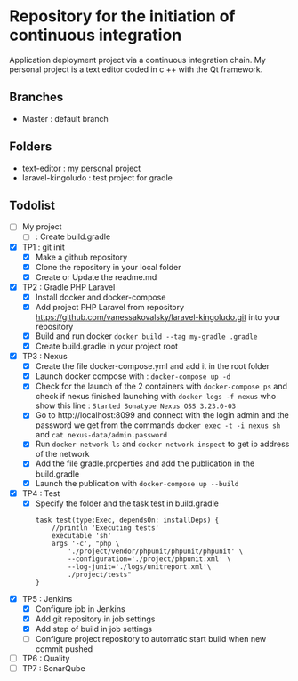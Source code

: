 # Repository for the initiation of continuous integration

Application deployment project via a continuous integration chain.
My personal project is a text editor coded in c ++ with the Qt framework.

## Branches

* Master : default branch

## Folders

* text-editor : my personal project
* laravel-kingoludo : test project for gradle

## Todolist

- [ ] My project
	- [ ] : Create build.gradle
- [x] TP1 : git init
	- [x] Make a github repository
	- [x] Clone the repository in your local folder
	- [x] Create or Update the readme.md
- [x] TP2 : Gradle PHP Laravel
	- [x] Install docker and docker-compose
	- [x] Add project PHP Laravel from repository https://github.com/vanessakovalsky/laravel-kingoludo.git into your repository
	- [x] Build and run docker ``` docker build --tag my-gradle .gradle ```
	- [x] Create build.gradle in your project root
- [x] TP3 : Nexus
	- [x] Create the file docker-compose.yml and add it in the root folder
	- [x] Launch docker compose with : ``` docker-compose up -d ```
	- [x] Check for the launch of the 2 containers with ``` docker-compose ps ``` and check if nexus finished launching with ``` docker logs -f nexus ``` who show this line : ``` Started Sonatype Nexus OSS 3.23.0-03 ```
	- [x] Go to  http://localhost:8099 and connect with the login admin and the password we get from the commands ``` docker exec -t -i nexus sh ``` and ``` cat nexus-data/admin.password ```
	- [x] Run ``` docker network ls ``` and ``` docker network inspect ``` to get ip address of the network
	- [x] Add the file gradle.properties and add the publication in the build.gradle
	- [x] Launch the publication with ``` docker-compose up --build ```
- [x] TP4 : Test
	- [x] Specify the folder and the task test in build.gradle
		```
		task test(type:Exec, dependsOn: installDeps) {
  			//println 'Executing tests'
  			executable 'sh'
  			args '-c', "php \
   				'./project/vendor/phpunit/phpunit/phpunit' \
   				--configuration='./project/phpunit.xml' \
   				--log-junit='./logs/unitreport.xml'\
  				./project/tests"
		}
		```
- [x] TP5 : Jenkins
	- [x] Configure job in Jenkins
	- [x] Add git repository in job settings
	- [x] Add step of build in job settings
	- [ ] Configure project repository to automatic start build when new commit pushed
- [ ] TP6 : Quality
- [ ] TP7 : SonarQube
